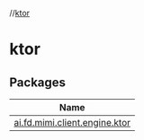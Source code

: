 //[ktor](index.md)

# ktor

## Packages

| Name |
|---|
| [ai.fd.mimi.client.engine.ktor](ktor/ai.fd.mimi.client.engine.ktor/index.md) |
